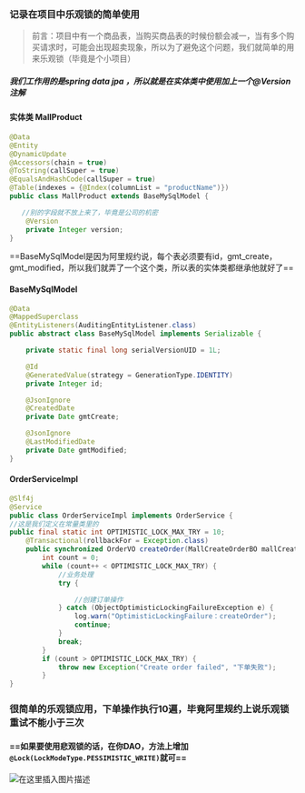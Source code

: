 ### 记录在项目中乐观锁的简单使用
>前言：项目中有一个商品表，当购买商品表的时候份额会减一，当有多个购买请求时，可能会出现超卖现象，所以为了避免这个问题，我们就简单的用来乐观锁（毕竟是个小项目）

##### 我们工作用的是spring data jpa ，所以就是在实体类中使用加上一个@Version注解

#### 实体类 MallProduct 
```java
@Data
@Entity
@DynamicUpdate
@Accessors(chain = true)
@ToString(callSuper = true)
@EqualsAndHashCode(callSuper = true)
@Table(indexes = {@Index(columnList = "productName")})
public class MallProduct extends BaseMySqlModel {

   //别的字段就不放上来了，毕竟是公司的机密
    @Version
    private Integer version;
}

```

==BaseMySqlModel是因为阿里规约说，每个表必须要有id，gmt_create，gmt_modified，所以我们就弄了一个这个类，所以表的实体类都继承他就好了==

#### BaseMySqlModel

```java
@Data
@MappedSuperclass
@EntityListeners(AuditingEntityListener.class)
public abstract class BaseMySqlModel implements Serializable {

    private static final long serialVersionUID = 1L;

    @Id
    @GeneratedValue(strategy = GenerationType.IDENTITY)
    private Integer id;

    @JsonIgnore
    @CreatedDate
    private Date gmtCreate;

    @JsonIgnore
    @LastModifiedDate
    private Date gmtModified;
}
```
#### OrderServiceImpl

```java
@Slf4j
@Service
public class OrderServiceImpl implements OrderService {
//这是我们定义在常量类里的
public final static int OPTIMISTIC_LOCK_MAX_TRY = 10;
    @Transactional(rollbackFor = Exception.class)
    public synchronized OrderVO createOrder(MallCreateOrderBO mallCreateOrderbo ) {
        int count = 0;
        while (count++ < OPTIMISTIC_LOCK_MAX_TRY) {
            //业务处理
            try {

                //创建订单操作
            } catch (ObjectOptimisticLockingFailureException e) {
                log.warn("OptimisticLockingFailure：createOrder");
                continue;
            }
            break;
        }
        if (count > OPTIMISTIC_LOCK_MAX_TRY) {
            throw new Exception("Create order failed", "下单失败");
        }
}
```
### 很简单的乐观锁应用，下单操作执行10遍，毕竟阿里规约上说乐观锁重试不能小于三次
#### ==如果要使用悲观锁的话，在你DAO，方法上增加`@Lock(LockModeType.PESSIMISTIC_WRITE)`就可==
![在这里插入图片描述](https://img-blog.csdnimg.cn/20200410154623578.png?x-oss-process=image/watermark,type_ZmFuZ3poZW5naGVpdGk,shadow_10,text_aHR0cHM6Ly9ibG9nLmNzZG4ubmV0L3dlaXhpbl80Mzg2NDkyNw==,size_16,color_FFFFFF,t_70)

